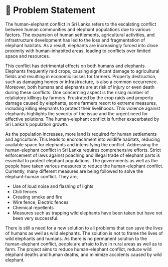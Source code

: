 # 🦣 Problem Statement

The human-elephant conflict in Sri Lanka refers to the escalating conflict between human communities and elephant populations due to various factors. The expansion of human settlements, agricultural activities, and infrastructure development has led to the loss and fragmentation of elephant habitats. As a result, elephants are increasingly forced into close proximity with human-inhabited areas, leading to conflicts over limited space and resources.

This conflict has detrimental effects on both humans and elephants. Elephants frequently raid crops, causing significant damage to agricultural fields and resulting in economic losses for farmers. Property destruction, such as damaging homes or infrastructure, is also a common occurrence. Moreover, both humans and elephants are at risk of injury or even death during these conflicts. One concerning aspect is the rising number of retaliatory killings by farmers. Frustrated by the crop raids and property damage caused by elephants, some farmers resort to extreme measures, including killing elephants to protect their livelihoods. This violence against elephants highlights the severity of the issue and the urgent need for effective solutions. The human-elephant conflict is further exacerbated by Sri Lanka's population growth.

As the population increases, more land is required for human settlements and agriculture. This leads to encroachment into wildlife habitats, reducing available space for elephants and intensifying the conflict. Addressing the human-elephant conflict in Sri Lanka requires comprehensive efforts. Strict enforcement of laws against poaching and illegal trade of elephant parts is essential to protect elephant populations. The governments as well as the people have taken various measures to reduce the human-elephant conflict. Currently, many different measures are being followed to solve the elephant-human conflict. They are,&#x20;

* Use of loud noise and flashing of lights
* Chili fences
* Creating smoke and fire
* Wire fence, Electric fences
* Chemical repellents
* Measures such as trapping wild elephants have been taken but have not been very successful.

There is still a need for a new solution to all problems that can save the lives of humans as well as wild elephants. The solution is not to frame the lives of wild elephants and humans. As there is no permanent solution to the human-elephant conflict, people are afraid to live in rural areas as well as to farm. The project aims to reduce human-elephant conflict, reduce wild elephant deaths and human deaths, and minimize accidents caused by wild elephant.


